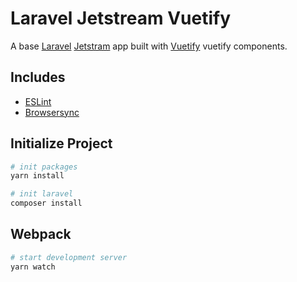 # Laravel Jetstream Vuetify
A base [Laravel](https://laravel.com/) [Jetstram](https://jetstream.laravel.com/) app built with [Vuetify](https://vuetifyjs.com/) vuetify components.

## Includes
- [ESLint](https://eslint.org/)
- [Browsersync](https://browsersync.io/)

## Initialize Project
``` bash
# init packages
yarn install

# init laravel
composer install
```

## Webpack
``` bash
# start development server
yarn watch
```
